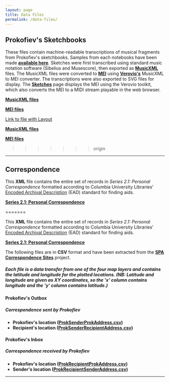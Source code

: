 ```yaml
---
layout: page
title: Data Files
permalink: /data-files/
---
```

## Prokofiev's Sketchbooks

These files contain machine-readable transcriptions of musical fragments from Prokofiev's sketchbooks. Samples from each notebooks have been made __[available here](../sketches)__. Sketches were first transcribed using standard music notation software (Sibelius and Musescore), then exported as __[MusicXML](https://www.musicxml.com/)__ files. The MusicXML files were converted to __[MEI](https://music-encoding.org/)__ using __[Verovio's](https://www.verovio.org/index.xhtml)__ MusicXML to MEI converter. The transcriptions were also exported to SVG files for display.
The __[Sketches](../sketches)__ page displays the MEI using the Verovio toolkit, which also converts the MEI to a MIDI stream playable in the web browser.


__[MusicXML files](../meimidi/xml/Fragment02-1408a.xml)__

__[MEI files](../meimidi/meiEdit/Fragment02-1408a.mei)__

[Link to file with Layout](../meimidi/htm/musicxml.html)

__[MusicXML files](../meimidi/xml/)__

__[MEI files](../meimidi/meiEdit/)__
>>>>>>> origin

---

## Correspondence


This __XML__ file contains the entire set of records in _Series 2.1: Personal Correspondence_ formatted according to Columbia University Libraries' [Encoded Archival Description](https://www.loc.gov/rr/ead/) (EAD) standard for finding aids.

[__Series 2.1: Personal Correspondence__](../textfiles/xml/Series2.1.xml)

=======

This __XML__ file contains the entire set of records in _Series 2.1: Personal Correspondence_ formatted according to Columbia University Libraries' [Encoded Archival Description](https://www.loc.gov/rr/ead/) (EAD) standard for finding aids.

[__Series 2.1: Personal Correspondence__](../textfiles/xml/Series2.1.xml)


The following files are in __CSV__ format and have been extracted from the __[SPA Correspondence Sites](http://arcg.is/vOTC8)__ project.

##### Each file is a data transfer from one of the four map layers and contains the latitude and longitude for the plotted locations. (NB: Latitude and longitude are given as XY coordinates, so the 'x' column contains _longitude_ and the 'y' column contains _latitude_.)

#### Prokofiev's Outbox
##### Correspondence sent by Prokofiev

* __Prokofiev's location ([ProkSenderProkAddress.csv](../textfiles/csv/ProkSenderProkAddress.csv))__
* __Recipient's location ([ProkSenderRecipientAddress.csv](../textfiles/csv/ProkSenderRecipientAddress.csv))__

#### Prokofiev's Inbox
##### Correspondence received by Prokofiev

* __Prokofiev's location ([ProkRecipientProkAddress.csv](../textfiles/csv/ProkRecipientProkAddress.csv))__
* __Sender's location ([ProkRecipientSenderAddress.csv](../textfiles/csv/ProkRecipientSenderAddress.csv))__

---
